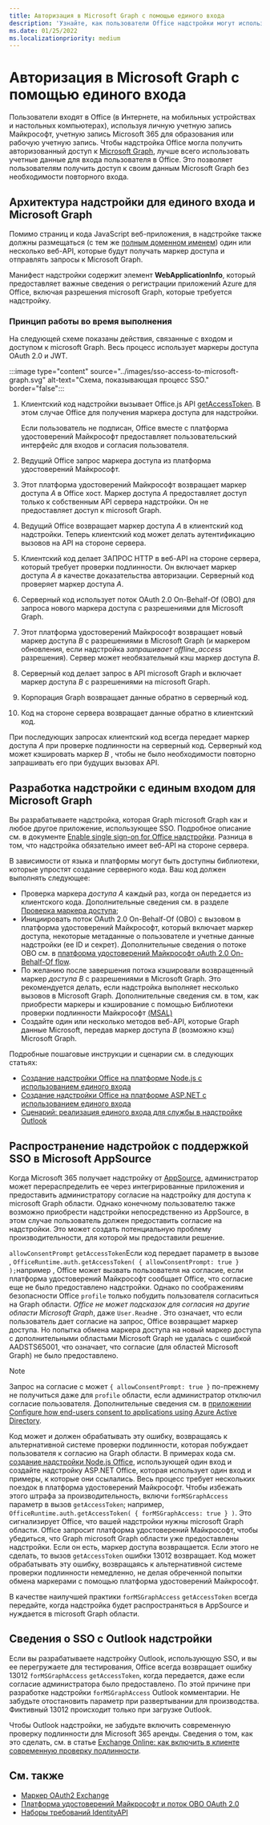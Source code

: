 ```yaml
---
title: Авторизация в Microsoft Graph с помощью единого входа
description: 'Узнайте, как пользователи Office надстройки могут использовать один вход (SSO) для получения данных из Microsoft Graph.'
ms.date: 01/25/2022
ms.localizationpriority: medium
---
```


# <a name="authorize-to-microsoft-graph-with-sso"></a>Авторизация в Microsoft Graph с помощью единого входа

Пользователи входят в Office (в Интернете, на мобильных устройствах и настольных компьютерах), используя личную учетную запись Майкрософт, учетную запись Microsoft 365 для образования или рабочую учетную запись. Чтобы надстройка Office могла получить авторизованный доступ к [Microsoft Graph](https://developer.microsoft.com/graph/docs), лучше всего использовать учетные данные для входа пользователя в Office. Это позволяет пользователям получить доступ к своим данным Microsoft Graph без необходимости повторного входа.

## <a name="add-in-architecture-for-sso-and-microsoft-graph"></a>Архитектура надстройки для единого входа и Microsoft Graph

Помимо страниц и кода JavaScript веб-приложения, в надстройке также должны размещаться (с тем же [полным доменном именем](/windows/desktop/DNS/f-gly#_dns_fully_qualified_domain_name_fqdn__gly)) один или несколько веб-API, которые будут получать маркер доступа и отправлять запросы к Microsoft Graph.

Манифест надстройки содержит элемент **WebApplicationInfo**, который предоставляет важные сведения о регистрации приложений Azure для Office, включая разрешения microsoft Graph, которые требуется надстройку.

### <a name="how-it-works-at-runtime"></a>Принцип работы во время выполнения

На следующей схеме показаны действия, связанные с входом и доступом к microsoft Graph. Весь процесс использует маркеры доступа OAuth 2.0 и JWT.

:::image type="content" source="../images/sso-access-to-microsoft-graph.svg" alt-text="Схема, показывающая процесс SSO." border="false":::

1. Клиентский код надстройки вызывает Office.js API [getAccessToken](/javascript/api/office-runtime/officeruntime.auth#office-runtime-officeruntime-auth-getaccesstoken-member(1)). В этом случае Office для получения маркера доступа для надстройки.

    Если пользователь не подписан, Office вместе с платформа удостоверений Майкрософт предоставляет пользовательский интерфейс для входов и согласия пользователя.

2. Ведущий Office запрос маркера доступа из платформа удостоверений Майкрософт.
3. Этот платформа удостоверений Майкрософт возвращает маркер доступа *A* в Office хост. Маркер доступа *А* предоставляет доступ только к собственным API сервера надстройки. Он не предоставляет доступ к microsoft Graph.
4. Ведущий Office возвращает маркер доступа *A* в клиентский код надстройки. Теперь клиентский код может делать аутентификацию вызовов на API на стороне сервера.
5. Клиентский код делает ЗАПРОС HTTP в веб-API на стороне сервера, который требует проверки подлинности. Он включает маркер доступа *A в* качестве доказательства авторизации. Серверный код проверяет маркер доступа *A*.
6. Серверный код использует поток OAuth 2.0 On-Behalf-Of (OBO) для запроса нового маркера доступа с разрешениями для Microsoft Graph.
7. Этот платформа удостоверений Майкрософт возвращает новый маркер доступа *B* с разрешениями в Microsoft Graph (и маркером обновления, если надстройка *запрашивает offline_access* разрешения). Сервер может необязательный кэш маркер доступа *B*.
8. Серверный код делает запрос в API microsoft Graph и включает маркер доступа *B* с разрешениями на microsoft Graph.
9. Корпорация Graph возвращает данные обратно в серверный код.
10. Код на стороне сервера возвращает данные обратно в клиентский код.

При последующих запросах клиентский код всегда передает маркер доступа *A* при проверке подлинности на серверный код. Серверный код может кэшировать маркер *B* , чтобы не было необходимости повторно запрашивать его при будущих вызовах API.

## <a name="develop-an-sso-add-in-that-accesses-microsoft-graph"></a>Разработка надстройки с единым входом для Microsoft Graph

Вы разрабатываете надстройка, которая Graph microsoft Graph как и любое другое приложение, использующее SSO. Подробное описание см. в документе [Enable single sign-on for Office надстройки](../develop/sso-in-office-add-ins.md). Разница в том, что надстройка обязательно имеет веб-API на стороне сервера.

В зависимости от языка и платформы могут быть доступны библиотеки, которые упростят создание серверного кода. Ваш код должен выполнять следующее:

* Проверка маркера *доступа A* каждый раз, когда он передается из клиентского кода. Дополнительные сведения см. в разделе [Проверка маркера доступа](sso-in-office-add-ins.md#pass-the-access-token-to-server-side-code);
* Инициировать поток OAuth 2.0 On-Behalf-Of (OBO) с вызовом в платформа удостоверений Майкрософт, который включает маркер доступа, некоторые метаданные о пользователе и учетные данные надстройки (ее ID и секрет). Дополнительные сведения о потоке OBO см. в [платформа удостоверений Майкрософт oAuth 2.0 On-Behalf-Of flow](/azure/active-directory/develop/v2-oauth2-on-behalf-of-flow).
* По желанию после завершения потока кэшировали возвращенный маркер *доступа B* с разрешениями в Microsoft Graph. Это рекомендуется делать, если надстройка выполняет несколько вызовов в Microsoft Graph. Дополнительные сведения см. в том, как приобрести маркеры и кэширование с помощью Библиотеки проверки подлинности Майкрософт [(MSAL)](/azure/active-directory/develop/msal-acquire-cache-tokens)
* Создайте один или несколько методов веб-API, которые Graph данные Microsoft, передав маркер доступа *B* (возможно кэш) Microsoft Graph.

Подробные пошаговые инструкции и сценарии см. в следующих статьях:

* [Создание надстройки Office на платформе Node.js с использованием единого входа](create-sso-office-add-ins-nodejs.md)
* [Создание надстройки Office на платформе ASP.NET с использованием единого входа](create-sso-office-add-ins-aspnet.md)
* [Сценарий: реализация единого входа для службы в надстройке Outlook](../outlook/implement-sso-in-outlook-add-in.md)

## <a name="distributing-sso-enabled-add-ins-in-microsoft-appsource"></a>Распространение надстройок с поддержкой SSO в Microsoft AppSource

Когда Microsoft 365 получает надстройку от [AppSource](https://appsource.microsoft.com), администратор может перераспределить ее через интегрированные приложения и [](/microsoft-365/admin/manage/test-and-deploy-microsoft-365-apps) предоставить администратору согласие на надстройку для доступа к microsoft Graph области. Однако конечному пользователю также возможно приобрести надстройки непосредственно из AppSource, в этом случае пользователь должен предоставить согласие на надстройки. Это может создать потенциальную проблему производительности, для которой мы предоставили решение.

`allowConsentPrompt` `getAccessToken`Если код передает параметр в вызове , `OfficeRuntime.auth.getAccessToken( { allowConsentPrompt: true } );`например , Office может вызвать пользователя на согласие, если платформа удостоверений Майкрософт сообщает Office, что согласие еще не было предоставлено надстройки. Однако по соображениям безопасности Office `profile` только побудить пользователя согласиться на Graph области. *Office не может подсказок для согласия на другие области Microsoft Graph*, даже `User.Read`не . Это означает, что если пользователь дает согласие на запрос, Office возвращает маркер доступа. Но попытка обмена маркера доступа на новый маркер доступа с дополнительными областьми Microsoft Graph не удалась с ошибкой AADSTS65001, что означает, что согласие (для областей Microsoft Graph) не было предоставлено.

> [!NOTE]
> Запрос на согласие с может `{ allowConsentPrompt: true }` по-прежнему не получиться даже для `profile` области, если администратор отключил согласие пользователя. Дополнительные сведения см. в [приложении Configure how end-users consent to applications using Azure Active Directory](/azure/active-directory/manage-apps/configure-user-consent).

Код может и должен обрабатывать эту ошибку, возвращаясь к альтернативной системе проверки подлинности, которая побуждает пользователя к согласию на Graph области. В примерах кода см. [создание надстройки Node.js Office](create-sso-office-add-ins-nodejs.md), использующей один вход и создайте надстройку ASP.NET Office, которая использует один вход и примеры, к которые они ссылались.[](create-sso-office-add-ins-aspnet.md) Весь процесс требует нескольких поездок в платформа удостоверений Майкрософт. Чтобы избежать этого штрафа за производительность, включи `forMSGraphAccess` параметр в вызов `getAccessToken`; например, `OfficeRuntime.auth.getAccessToken( { forMSGraphAccess: true } )`. Это сигнализирует Office, что вашей надстройки нужны microsoft Graph области. Office запросит платформа удостоверений Майкрософт, чтобы убедиться, что Graph microsoft Graph области уже предоставлены надстройки. Если он есть, маркер доступа возвращается. Если этого не сделать, то вызов `getAccessToken` ошибки 13012 возвращает. Код может обрабатывать эту ошибку, возвращаясь к альтернативной системе проверки подлинности немедленно, не делая обреченной попытки обмена маркерами с помощью платформа удостоверений Майкрософт.

В качестве наилучшей практики `forMSGraphAccess` `getAccessToken` всегда передайте, когда надстройка будет распространяться в AppSource и нуждается в microsoft Graph области.

## <a name="details-on-sso-with-an-outlook-add-in"></a>Сведения о SSO с Outlook надстройки

Если вы разрабатываете надстройку Outlook, использующую SSO, и вы ее перегружаете для тестирования, Office всегда  возвращает ошибку 13012 `forMSGraphAccess` `getAccessToken`, когда передается, даже если согласие администратора было предоставлено. По этой причине при разработке надстройки `forMSGraphAccess` Outlook  комментарии. Не забудьте отостановить параметр при развертывании для производства. Фиктивный 13012 происходит только при загрузке Outlook.

Чтобы Outlook надстройки, не забудьте включить современную проверку подлинности для Microsoft 365 аренды. Сведения о том, как это сделать, см. в статье [Exchange Online: как включить в клиенте современную проверку подлинности](https://social.technet.microsoft.com/wiki/contents/articles/32711.exchange-online-how-to-enable-your-tenant-for-modern-authentication.aspx).

## <a name="see-also"></a>См. также

* [Маркер OAuth2 Exchange](https://tools.ietf.org/html/draft-ietf-oauth-token-exchange-02)
* [Платформа удостоверений Майкрософт и поток OBO OAuth 2.0](/azure/active-directory/develop/v2-oauth2-on-behalf-of-flow)
* [Наборы требований IdentityAPI](../reference/requirement-sets/identity-api-requirement-sets.md)
